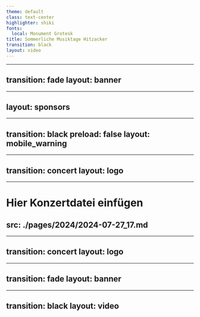 ```yaml
---
theme: default
class: text-center
highlighter: shiki
fonts:
  local: Monument Grotesk
title: Sommerliche Musiktage Hitzacker
transition: black
layout: video
---
```

---
transition: fade
layout: banner
---
---
layout: sponsors
---
---
transition: black
preload: false
layout: mobile_warning
---
<!-- <AudioPlayer audioSrc="/audio_alert_2023.mp3" /> -->
---
transition: concert
layout: logo
---
---
# Hier Konzertdatei einfügen
src: ./pages/2024/2024-07-27_17.md
---
---
transition: concert
layout: logo
---
---
transition: fade
layout: banner
---
---
transition: black
layout: video
---
